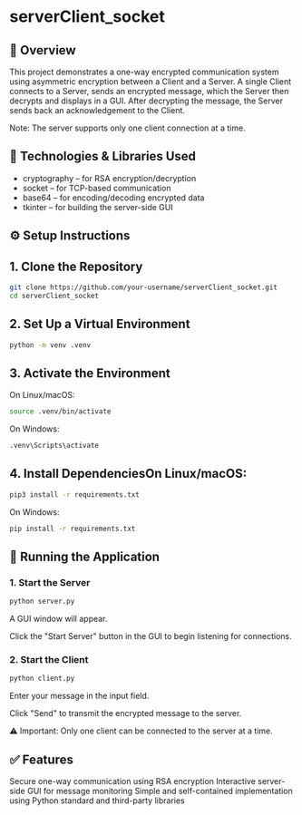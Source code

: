 # serverClient_socket

## 📌 Overview
This project demonstrates a one-way encrypted communication system using asymmetric encryption between a Client and a Server.
A single Client connects to a Server, sends an encrypted message, which the Server then decrypts and displays in a GUI.
After decrypting the message, the Server sends back an acknowledgement to the Client.

Note: The server supports only one client connection at a time.

## 🧰 Technologies & Libraries Used
- cryptography – for RSA encryption/decryption
- socket – for TCP-based communication
- base64 – for encoding/decoding encrypted data
- tkinter – for building the server-side GUI


## ⚙️ Setup Instructions

## 1. Clone the Repository
```bash
git clone https://github.com/your-username/serverClient_socket.git
cd serverClient_socket
```
## 2. Set Up a Virtual Environment
```bash
python -m venv .venv
```
## 3. Activate the Environment
On Linux/macOS:
```bash
source .venv/bin/activate
```
On Windows:
```bash
.venv\Scripts\activate
```
## 4. Install DependenciesOn Linux/macOS:
```bash
pip3 install -r requirements.txt
```
On Windows:
```bash
pip install -r requirements.txt
```
## 🚀 Running the Application
### 1. Start the Server
```bash
python server.py
```
A GUI window will appear.

Click the "Start Server" button in the GUI to begin listening for connections.

### 2. Start the Client
```bash
python client.py
```
Enter your message in the input field.

Click "Send" to transmit the encrypted message to the server.

⚠️ Important: Only one client can be connected to the server at a time.

## ✅ Features
Secure one-way communication using RSA encryption
Interactive server-side GUI for message monitoring
Simple and self-contained implementation using Python standard and third-party libraries
